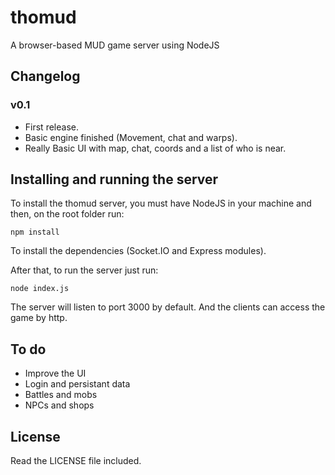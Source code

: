# thomud
A browser-based MUD game server using NodeJS

## Changelog
### v0.1
- First release.
- Basic engine finished (Movement, chat and warps).
- Really Basic UI with map, chat, coords and a list of who is near.

## Installing and running the server
To install the thomud server, you must have NodeJS in your machine and then, on the root folder run:

    npm install
    
To install the dependencies (Socket.IO and Express modules).

After that, to run the server just run:

    node index.js
    
The server will listen to port 3000 by default. And the clients can access the game by http.

## To do
- Improve the UI
- Login and persistant data
- Battles and mobs
- NPCs and shops

## License
Read the LICENSE file included.